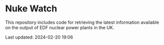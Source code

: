 # Nuke Watch

This repository includes code for retrieving the latest information available on the output of EDF nuclear power plants in the UK.

Last updated: 2024-02-20 19:06